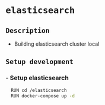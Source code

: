 # **`elasticsearch`**


## **`Description`**
- Building elasticsearch cluster local

## **`Setup development`**

### - Setup elasticsearch
``` sh
  RUN cd /elasticsearch
  RUN docker-compose up -d
```